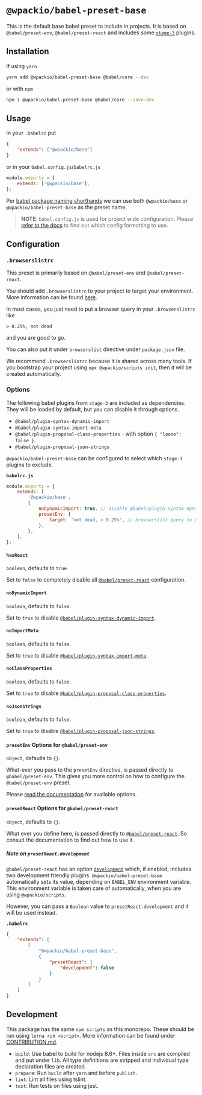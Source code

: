 # `@wpackio/babel-preset-base`

This is the default base babel preset to include in projects. It is
based on `@babel/preset-env`, `@babel/preset-react` and includes some [`stage-3`](https://github.com/babel/babel/blob/master/packages/babel-preset-stage-3/README.md) plugins.

## Installation

If using `yarn`

```bash
yarn add @wpackio/babel-preset-base @babel/core --dev
```

or with `npm`

```bash
npm i @wpackio/babel-preset-base @babel/core --save-dev
```

## Usage

In your `.babelrc` put

```json
{
	"extends": ["@wpackio/base"]
}
```

or in your `babel.config.js`/`babelrc.js`

```js
module.exports = {
	extends: ['@wpackio/base'],
};
```

Per [babel package naming shorthands](https://babeljs.io/docs/en/presets#preset-shorthand)
we can use both `@wpackio/base` or `@wpackio/babel-preset-base` as the preset name.

> **NOTE**: `babel.config.js` is used for project wide configuration.
> Please [refer to the docs](https://babeljs.io/docs/en/config-files#project-wide-configuration) to find out which config formatting to use.

## Configuration

### `.browserslistrc`

This preset is primarily based on `@babel/preset-env` and `@babel/preset-react`.

You should add `.browserslistrc` to your project to target your environment.
More information can be found [here](https://babeljs.io/docs/en/next/babel-preset-env#browserslist-integration).

In most cases, you just need to put a browser query in your `.browserslistrc` like

```
> 0.25%, not dead
```

and you are good to go.

You can also put it under `browserslist` directive under `package.json` file.

We recommend `.browserslistrc` because it is shared across many tools. If you bootstrap
your project using `npx @wpackio/scripts init`, then it will be created automatically.

### Options

The following babel plugins from `stage-3` are included as dependencies. They will
be loaded by default, but you can disable it through options.

-   `@babel/plugin-syntax-dynamic-import`
-   `@babel/plugin-syntax-import-meta`
-   `@babel/plugin-proposal-class-properties` - with option `{ "loose": false }`.
-   `@babel/plugin-proposal-json-strings`

`@wpackio/babel-preset-base` can be configured to select which `stage-3` plugins to
exclude.

**`babelrc.js`**

```js
module.exports = {
	extends: [
		'@wpackio/base',
		{
			noDynamicImport: true, // disable @babel/plugin-syntax-dynamic-import
			presetEnv: {
				target: 'not dead, > 0.25%', // browserslist query to pass to @babel/preset-env
			},
		},
	],
};
```

#### `hasReact`

`boolean`, defaults to `true`.

Set to `false` to completely disable all [`@babel/preset-react`](https://babeljs.io/docs/en/babel-preset-react) configuration.

#### `noDynamicImport`

`boolean`, defaults to `false`.

Set to `true` to disable [`@babel/plugin-syntax-dynamic-import`](https://babeljs.io/docs/en/babel-plugin-syntax-dynamic-import).

#### `noImportMeta`

`boolean`, defaults to `false`.

Set to `true` to disable [`@babel/plugin-syntax-import-meta`](https://babeljs.io/docs/en/babel-plugin-syntax-import-meta).

#### `noClassProperties`

`boolean`, defaults to `false`.

Set to `true` to disable [`@babel/plugin-proposal-class-properties`](https://babeljs.io/docs/en/babel-plugin-proposal-class-properties).

#### `noJsonStrings`

`boolean`, defaults to `false`.

Set to `true` to disable [`@babel/plugin-proposal-json-strings`](https://babeljs.io/docs/en/babel-plugin-proposal-json-strings).

#### `presetEnv` Options for `@babel/preset-env`

`object`, defaults to `{}`.

What-ever you pass to the `presetEnv` directive, is passed directly to `@babel/preset-env`. This
gives you more control on how to configure the `@babel/preset-env` preset.

Please [read the documentation](https://babeljs.io/docs/en/babel-preset-env) for
available options.

#### `presetReact` Options for `@babel/preset-react`

`object`, defaults to `{}`.

What ever you define here, is passed directly to [`@babel/preset-react`](https://babeljs.io/docs/en/babel-preset-react).
So consult the documentation to find out how to use it.

##### Note on `presetReact.development`

`@babel/preset-react` has an option [`development`](https://babeljs.io/docs/en/babel-preset-react#development) which,
if enabled, includes two development friendly plugins. `@wpackio/babel-preset-base` automatically
sets its value, depending on `BABEL_ENV` environment variable. This environment
variable is taken care of automatically, when you are using `@wpackio/scripts`.

However, you can pass a `Boolean` value to `presetReact.development` and it will
be used instead.

**`.babelrc`**

```json
{
	"extends": [
		[
			"@wpackio/babel-preset-base",
			{
				"presetReact": {
					"development": false
				}
			}
		]
	]
}
```

## Development

This package has the same `npm scripts` as this monorepo. These should be run
using `lerna run <script>`. More information can be found under [CONTRIBUTION.md](../../CONTRIBUTION.md).

-   `build`: Use babel to build for nodejs 8.6+. Files inside `src` are compiled and put under `lib`. All type definitions are stripped and individual type declaration files are created.
-   `prepare`: Run `build` after `yarn` and before `publish`.
-   `lint`: Lint all files using tslint.
-   `test`: Run tests on files using jest.
